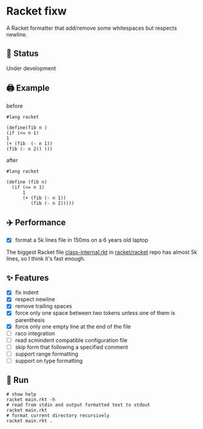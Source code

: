 # Racket fixw

A Racket formatter that add/remove some whitespaces but respects newline.

## :battery: Status

Under development

## :printer: Example

before

```racket
#lang racket

(define(fib n )
(if (<= n 1)
1
(+ (fib  (- n 1))
(fib (- n 2)) )))
```

after

```racket
#lang racket

(define (fib n)
  (if (<= n 1)
      1
      (+ (fib (- n 1))
         (fib (- n 2)))))

```

## :airplane: Performance

* [x] format a 5k lines file in 150ms on a 6 years old laptop

The biggest Racket file [class-internal.rkt](https://github.com/racket/racket/blob/9b202f565d85cebdf8b5bb91d013eb0ecf06cba6/racket/collects/racket/private/class-internal.rkt) in [racket/racket](https://github.com/racket/racket) repo has almost 5k lines, so I think it's fast enough.

## :sparkles: Features

* [x] fix indent
* [x] respect newline
* [x] remove trailing spaces
* [x] force only one space between two tokens unless one of them is parenthesis
* [x] force only one empty line at the end of the file
* [ ] raco integration
* [ ] read scmindent compatible configuration file
* [ ] skip form that following a specified comment
* [ ] support range formatting
* [ ] support on type formatting

## :rocket: Run

```shell
# show help
racket main.rkt -h
# read from stdin and output formatted text to stdout
racket main.rkt
# format current directory recursively
racket main.rkt .
```
